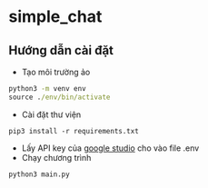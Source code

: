# simple_chat
## Hướng dẫn cài đặt
- Tạo môi trường ảo
```cmd
python3 -m venv env
source ./env/bin/activate
```
- Cài đặt thư viện
```
pip3 install -r requirements.txt
```
- Lấy API key của [google studio](https://aistudio.google.com/api-keys) cho vào file .env   
- Chạy chương trình
```
python3 main.py
```